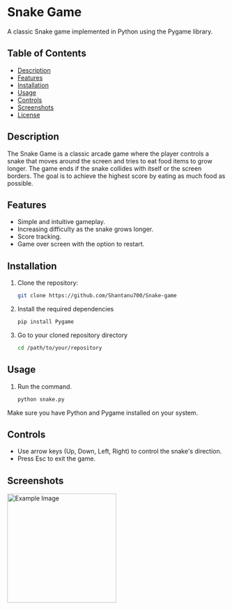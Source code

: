 # Snake Game

A classic Snake game implemented in Python using the Pygame library.

## Table of Contents

- [Description](#description)
- [Features](#features)
- [Installation](#installation)
- [Usage](#usage)
- [Controls](#controls)
- [Screenshots](#screenshots)
- [License](#license)

## Description

The Snake Game is a classic arcade game where the player controls a snake that moves around the screen and tries to eat food items to grow longer. The game ends if the snake collides with itself or the screen borders. The goal is to achieve the highest score by eating as much food as possible.

## Features

- Simple and intuitive gameplay.
- Increasing difficulty as the snake grows longer.
- Score tracking.
- Game over screen with the option to restart.

## Installation

1. Clone the repository:

   ```bash
   git clone https://github.com/Shantanu700/Snake-game
2. Install the required dependencies

   ```bash
   pip install Pygame

3. Go to your cloned repository directory

   ```bash
   cd /path/to/your/repository

## Usage

1. Run the command.
   ```bash
   python snake.py

Make sure you have Python and Pygame installed on your system.

## Controls

+ Use arrow keys (Up, Down, Left, Right) to control the snake's direction.
+ Press Esc to exit the game.

## Screenshots
<img src="https://github.com/Shantanu700/Snake-game/blob/main/Screenshots/Screenshot%202024-03-01%20154749.png" alt="Example Image" style="max-hieght:10px;" width="250px">

